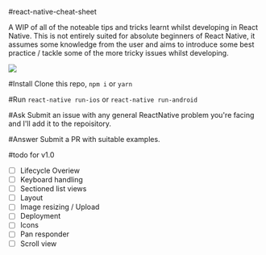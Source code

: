 #react-native-cheat-sheet

A WIP of all of the noteable tips and tricks learnt whilst developing in React Native. This is not entirely suited for absolute beginners of React Native, it assumes some knowledge from the user and aims to introduce some best practice / tackle some of the more tricky issues whilst developing.

<img src="http://g.recordit.co/nizLkTLeP7.gif"/>



#Install
Clone this repo, ```npm i``` or ```yarn```

#Run
```react-native run-ios``` or ```react-native run-android```

#Ask
Submit an issue with any general ReactNative problem you're facing and I'll add it to the repoisitory.

#Answer
Submit a PR with suitable examples.


#todo for v1.0
- [ ] Lifecycle Overiew
- [ ] Keyboard handling
- [ ] Sectioned list views
- [ ] Layout
- [ ] Image resizing / Upload 
- [ ] Deployment 
- [ ] Icons
- [ ] Pan responder
- [ ] Scroll view
